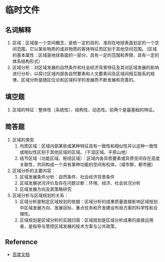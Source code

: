 # 临时文件
## 名词解释
1. 区域：区域是一个空间概念，是依一定的目的、准则在地球表面划定的一个空间范围，它以某些物质的或非物质的客体特征而区别于其他空间范围。（区域的基本属性：区域是地球表面的一部分，具有一定的范围和界限，具有一定的体系结构形式）
2. 区域分析：对区域发展的自然条件和社会经济背景特征及其对区域发展的影响进行分析，以探讨区域内部各自然要素和人文要素间及区域间相互联系的规律。区域分析是随区位论和区域科学的发展而不断发展和完善的。

## 填空题
1. 区域的特征：整体性（系统性）、结构性、动态性。前两个是最基础的特征。

## 简答题
1. 区域的类型
   1. 均质区域：区域内部某些或某种特征具有一致性和相似性并以这种一致性或相似性区别于其他区域的区域。（干湿区域、平原山地）
   2. 结节区域（功能区域、枢纽区域）：区域内各异质要素或异质空间存在高度关联性，共同构成一个具有某种功能的空间有机体。（城市群，都市圈）
2. 区域分析的主要内容：
   1. 区域发展条件分析：自然条件、社会经济背景条件
   2. 区域发展状况评价及存在问题诊断：环境、经济、社会状况分析
   3. 区域发展方向及其策略研究
3. 区域分析与区域规划的关系：
   1. 区域分析是制定区域规划的依据：区域分析的成果质量直接影响区域规划中区域发展方向、发展目标、重点任务和开发建设布局方案的科学性和合理性。
   2. 区域规划是区域分析的实践归宿：区域规划是区域分析成果的直接运用者，是指导与管控区域发展的技术方案与公共政策。

## Reference 
- [百度文档](https://wenku.baidu.com/view/f2af58293169a4517723a3f6?aggId=5748cfa21cb91a37f111f18583d049649b660e88&fr=catalogMain_text_ernie_recall_backup_new:wk_recommend_main2)